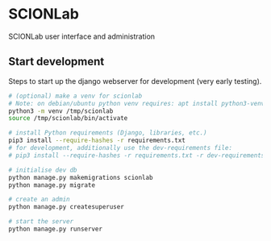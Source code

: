 # SCIONLab
SCIONLab user interface and administration

## Start development

Steps to start up the django webserver for development (very early testing).

```bash
# (optional) make a venv for scionlab
# Note: on debian/ubuntu python venv requires: apt install python3-venv
python3 -m venv /tmp/scionlab
source /tmp/scionlab/bin/activate

# install Python requirements (Django, libraries, etc.)
pip3 install --require-hashes -r requirements.txt
# for development, additionally use the dev-requirements file:
# pip3 install --require-hashes -r requirements.txt -r dev-requirements.txt

# initialise dev db
python manage.py makemigrations scionlab
python manage.py migrate

# create an admin
python manage.py createsuperuser

# start the server
python manage.py runserver
```
